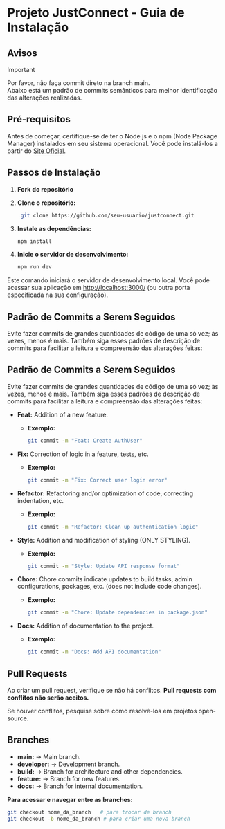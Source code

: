 # Projeto JustConnect - Guia de Instalação

## Avisos

> [!IMPORTANT]  
> Por favor, não faça commit direto na branch main.  
> Abaixo está um padrão de commits semânticos para melhor identificação das alterações realizadas.

## Pré-requisitos

Antes de começar, certifique-se de ter o Node.js e o npm (Node Package Manager) instalados em seu sistema operacional. Você pode instalá-los a partir do [Site Oficial](https://nodejs.org/).

## Passos de Instalação

1. **Fork do repositório**

2. **Clone o repositório:**

   ```bash
    git clone https://github.com/seu-usuario/justconnect.git
    ```

3. **Instale as dependências:**

    ```bash
    npm install
    ```

4. **Inicie o servidor de desenvolvimento:**

    ```bash
    npm run dev
    ```

Este comando iniciará o servidor de desenvolvimento local. Você pode acessar sua aplicação em <http://localhost:3000/> (ou outra porta especificada na sua configuração).

## Padrão de Commits a Serem Seguidos

Evite fazer commits de grandes quantidades de código de uma só vez; às vezes, menos é mais. Também siga esses padrões de descrição de commits para facilitar a leitura e compreensão das alterações feitas:

## Padrão de Commits a Serem Seguidos

Evite fazer commits de grandes quantidades de código de uma só vez; às vezes, menos é mais. Também siga esses padrões de descrição de commits para facilitar a leitura e compreensão das alterações feitas:

- **Feat:** Addition of a new feature.
  - **Exemplo:**

    ```bash
    git commit -m "Feat: Create AuthUser"
    ```

- **Fix:** Correction of logic in a feature, tests, etc.
  - **Exemplo:**

    ```bash
    git commit -m "Fix: Correct user login error"
    ```

- **Refactor:** Refactoring and/or optimization of code, correcting indentation, etc.
  - **Exemplo:**

    ```bash
    git commit -m "Refactor: Clean up authentication logic"
    ```

- **Style:** Addition and modification of styling (ONLY STYLING).
  - **Exemplo:**

    ```bash
    git commit -m "Style: Update API response format"
    ```

- **Chore:** Chore commits indicate updates to build tasks, admin configurations, packages, etc. (does not include code changes).
  - **Exemplo:**

    ```bash
    git commit -m "Chore: Update dependencies in package.json"
    ```

- **Docs:** Addition of documentation to the project.
  - **Exemplo:**

    ```bash
    git commit -m "Docs: Add API documentation"
    ```

## Pull Requests

Ao criar um pull request, verifique se não há conflitos. **Pull requests com conflitos não serão aceitos.**

Se houver conflitos, pesquise sobre como resolvê-los em projetos open-source.

## Branches

- **main:** -> Main branch.
- **developer:** -> Development branch.
- **build:** -> Branch for architecture and other dependencies.
- **feature:** -> Branch for new features.
- **docs:** -> Branch for internal documentation.

**Para acessar e navegar entre as branches:**

```bash
git checkout nome_da_branch   # para trocar de branch
git checkout -b nome_da_branch # para criar uma nova branch

